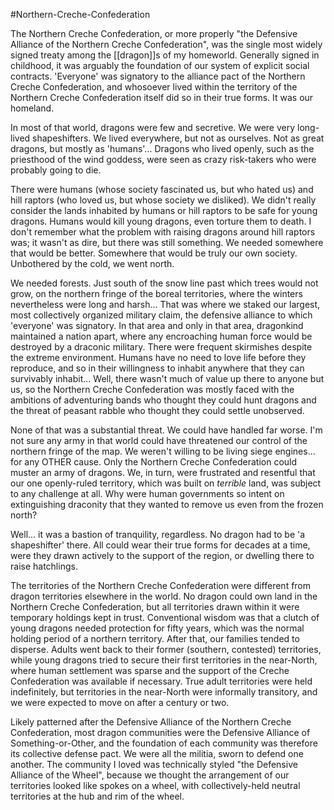 #Northern-Creche-Confederation 

The Northern Creche Confederation, or more properly "the Defensive Alliance of the Northern Creche Confederation", was the single most widely signed treaty among the [[dragon]]s of my homeworld.  Generally signed in childhood, it was arguably the foundation of our system of explicit social contracts.  'Everyone' was signatory to the alliance pact of the Northern Creche Confederation, and whosoever lived within the territory of the Northern Creche Confederation itself did so in their true forms.  It was our homeland.

In most of that world, dragons were few and secretive.  We were very long-lived shapeshifters.  We lived everywhere, but not as ourselves.  Not as great dragons, but mostly as 'humans'...  Dragons who lived openly, such as the priesthood of the wind goddess, were seen as crazy risk-takers who were probably going to die.

There were humans (whose society fascinated us, but who hated us) and hill raptors (who loved us, but whose society we disliked).  We didn't really consider the lands inhabited by humans or hill raptors to be safe for young dragons.  Humans would kill young dragons, even torture them to death.  I don't remember what the problem with raising dragons around hill raptors was; it wasn't as dire, but there was still something.  We needed somewhere that would be better.  Somewhere that would be truly our own society.  Unbothered by the cold, we went north.

We needed forests.  Just south of the snow line past which trees would not grow, on the northern fringe of the boreal territories, where the winters nevertheless were long and harsh...  That was where we staked our largest, most collectively organized military claim, the defensive alliance to which 'everyone' was signatory.  In that area and only in that area, dragonkind maintained a nation apart, where any encroaching human force would be destroyed by a draconic military.  There were frequent skirmishes despite the extreme environment.  Humans have no need to love life before they reproduce, and so in their willingness to inhabit anywhere that they can survivably inhabit...  Well, there wasn't much of value up there to anyone but us, so the Northern Creche Confederation was mostly faced with the ambitions of adventuring bands who thought they could hunt dragons and the threat of peasant rabble who thought they could settle unobserved.

None of that was a substantial threat.  We could have handled far worse.  I'm not sure any army in that world could have threatened our control of the northern fringe of the map.  We weren't willing to be living siege engines... for any OTHER cause.  Only the Northern Creche Confederation could muster an army of dragons.  We, in turn, were frustrated and resentful that our one openly-ruled territory, which was built on *terrible* land, was subject to any challenge at all.  Why were human governments so intent on extinguishing draconity that they wanted to remove us even from the frozen north?

Well...  it was a bastion of tranquility, regardless.  No dragon had to be 'a shapeshifter' there.  All could wear their true forms for decades at a time, were they drawn actively to the support of the region, or dwelling there to raise hatchlings.

The territories of the Northern Creche Confederation were different from dragon territories elsewhere in the world.  No dragon could own land in the Northern Creche Confederation, but all territories drawn within it were temporary holdings kept in trust.  Conventional wisdom was that a clutch of young dragons needed protection for fifty years, which was the normal holding period of a northern territory.  After that, our families tended to disperse.  Adults went back to their former (southern, contested) territories, while young dragons tried to secure their first territories in the near-North, where human settlement was sparse and the support of the Creche Confederation was available if necessary.  True adult territories were held indefinitely, but territories in the near-North were informally transitory, and we were expected to move on after a century or two.

Likely patterned after the Defensive Alliance of the Northern Creche Confederation, most dragon communities were the Defensive Alliance of Something-or-Other, and the foundation of each community was therefore its collective defense pact.  We were all the militia, sworn to defend one another.  The community I loved was technically styled "the Defensive Alliance of the Wheel", because we thought the arrangement of our territories looked like spokes on a wheel, with collectively-held neutral territories at the hub and rim of the wheel.